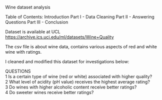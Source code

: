 Wine dataset analysis

Table of Contents:
Introduction
Part I - Data Cleaning
Part II - Answering Questions
Part III - Conclusion

Dataset is available at UCL
https://archive.ics.uci.edu/ml/datasets/Wine+Quality

The csv file is about wine data, contains various aspects of red and white wine with ratings.

I cleaned and modified this dataset for investigations below:

QUESTIONS\
1 Is a certain type of wine (red or white) associated with higher quality?\
2 What level of acidity (pH value) receives the highest average rating?\
3 Do wines with higher alcoholic content receive better ratings?\
4 Do sweeter wines receive better ratings?


